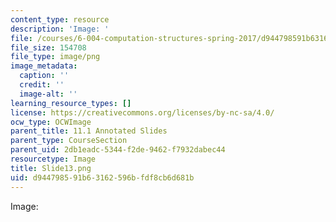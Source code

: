 ```yaml
---
content_type: resource
description: 'Image: '
file: /courses/6-004-computation-structures-spring-2017/d944798591b63162596bfdf8cb6d681b_Slide13.png
file_size: 154708
file_type: image/png
image_metadata:
  caption: ''
  credit: ''
  image-alt: ''
learning_resource_types: []
license: https://creativecommons.org/licenses/by-nc-sa/4.0/
ocw_type: OCWImage
parent_title: 11.1 Annotated Slides
parent_type: CourseSection
parent_uid: 2db1eadc-5344-f2de-9462-f7932dabec44
resourcetype: Image
title: Slide13.png
uid: d9447985-91b6-3162-596b-fdf8cb6d681b
---
```

Image: 